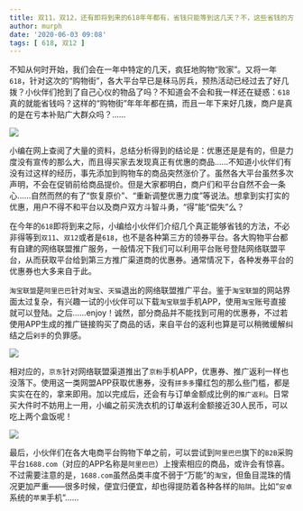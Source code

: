 ```yaml
---
title: 双11，双12，还有即将到来的618年年都有，省钱只能等到这几天？不，这些省钱的方法你应该知道！
author: murph
date: '2020-06-03 09:08'
tags: [ 618, 双12 ]
---
```


不知从何时开始，我们会在一年中特定的几天，疯狂地购物“败家”。又将一年`618`，针对这次的“购物街”，各大平台早已是秣马厉兵，预热活动已经过去了好几拨？小伙伴们抢到了自己心仪的物品了吗？不知道会不会和我一样还在疑惑：`618`真的就能省钱吗？这样的“购物街”年年年都在搞，而且一年下来好几拨，商户是真的是在亏本补贴广大群众吗？……

<!-- more -->

![](/image/assets/union/shopping_day.png)

小编在网上查阅了大量的资料，总结分析得到的结论是：优惠还是是有的，但是力度没有宣传的那么大，而且得买家去发现真正有优惠的商品……不知道小伙伴们有没有过这样的经历，事先添加到购物车的商品突然涨价了。虽然各大平台虽然多次声明，不会在促销前给商品提价。但是大家都明白，商户们和平台自然不会一条心……自然而然的有了“恢复原价”、“重新调整优惠力度”等说法。想拿到实打实的优惠，用户不得不和平台以及商户双方斗智斗勇，“得”能“偿失”么？

在今年的`618`即将到来之际，小编给小伙伴们介绍几个真正能够省钱的方法，不必非得等到`双11`、`双12`或者是`618`，也不是各种第三方的领券平台。各大购物平台都有自建的网络联盟推广服务，一般情况下我们可以利用平台账号登陆网络联盟平台，从而获取平台给到第三方推广渠道商的优惠券。通常情况下，各种发券平台的优惠券也大多来自于此。

`淘宝联盟`是`阿里巴巴`针对`淘宝`、`天猫`退出的网络联盟推广平台。鉴于`淘宝联盟`的网站界面太过复杂，有兴趣一试的小伙伴可以下载`淘宝联盟`手机APP，使用`淘宝`账号直接就可以登陆。之后……enjoy！诚然，部分商品并不能找到可用的优惠券，不过若使用APP生成的推广链接购买了商品的话，来自平台的返利也算是可以稍微缓解纠结之后`剁手`的负罪感。

![](/image/assets/union/tb_union.png)

相对应的，`京东`针对网络联盟渠道推出了`京粉`手机APP，优惠券、推广返利一样也没落下。使用这一类网盟APP获取优惠券，没有`拼多多`攥红包的那么些门槛，都是实实在在的，拿来即用。加以完成后，还会有与订单金额成比例的`推广返利`。日常买大件时不妨用上一用，小编之前买洗衣机的订单返利金额接近30人民币，可以吃上两个盒饭呢！

![](/image/assets/union/jd_union.png)

最后，小伙伴们在各大电商平台购物下单之前，可以尝试到`阿里巴巴`旗下的`B2B`采购平台`1688.com`（对应的APP名称是`阿里巴巴`）上搜索相应的商品，或许会有惊喜。不过需要注意的是，`1688.com`虽然品类丰度不弱于“万能”的`淘宝`，但鱼目混珠的情况更加严重——很多时候，便宜归便宜，却也得提防着各种各样的`陷阱`。比如“`安卓`系统的`苹果`手机”……
